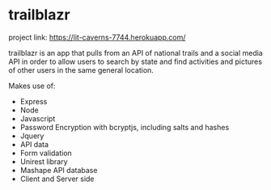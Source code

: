 # trailblazr

project link: https://lit-caverns-7744.herokuapp.com/

trailblazr is an app that pulls from an API of national trails and a social media API in order to allow users to search by state and find activities and pictures of other users in the same general location.

Makes use of:
  - Express
  - Node
  - Javascript
  - Password Encryption with bcryptjs, including salts and hashes
  - Jquery
  - API data
  - Form validation
  - Unirest library
  - Mashape API database
  - Client and Server side
